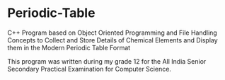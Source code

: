 # Periodic-Table
C++ Program based on Object Oriented Programming and File Handling Concepts to Collect and Store Details of Chemical Elements and Display them in the Modern Periodic Table Format

This program was written during my grade 12 for the All India Senior Secondary Practical Examination for Computer Science. 
